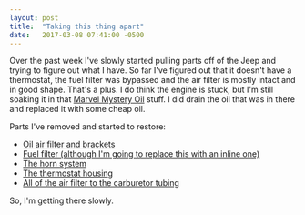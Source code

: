 ```yaml
---
layout: post
title:  "Taking this thing apart"
date:   2017-03-08 07:41:00 -0500
---
```


Over the past week I've slowly started pulling parts off of the Jeep and trying to figure out what I have. So far I've figured out that it doesn't have a thermostat, the fuel filter was bypassed and the air filter is mostly intact and in good shape. That's a plus. I do think the engine is stuck, but I'm still soaking it in that [Marvel Mystery Oil][marvel-mystery-oil] stuff. I did drain the oil that was in there and replaced it with some cheap oil.

Parts I've removed and started to restore:

 - [Oil air filter and brackets][#14]
 - [Fuel filter (although I'm going to replace this with an inline one)][#12]
 - [The horn system][#16]
 - [The thermostat housing][#11]
 - [All of the air filter to the carburetor tubing][#17]


So, I'm getting there slowly.

[marvel-mystery-oil]: http://www.marvelmysteryoil.com/index.php/site/mmo/
[#14]: https://github.com/mb38/issues/issues/14
[#12]: https://github.com/mb38/issues/issues/12
[#16]: https://github.com/mb38/issues/issues/16
[#11]: https://github.com/mb38/issues/issues/11
[#17]: https://github.com/mb38/issues/issues/17

